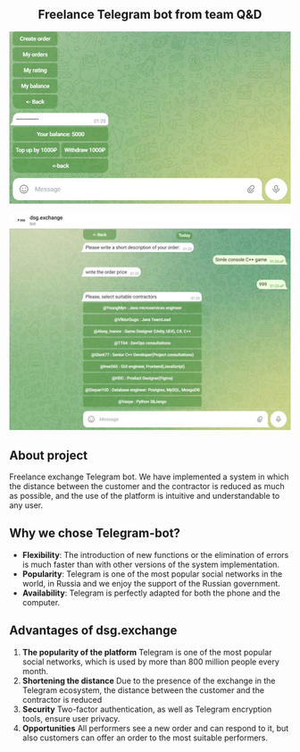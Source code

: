 <div align="center">
  
  <h2 align="center">Freelance Telegram bot from team Q&D</h2>
</div>

![screen1](images/скрин1.jpg)

![screen2](images/скрин2.jpg)

## About project
Freelance exchange Telegram bot. We have implemented a system in which the distance between the customer and the contractor is reduced as much as possible, and the use of the platform is intuitive and understandable to any user.

## Why we chose Telegram-bot?
* **Flexibility**: The introduction of new functions or the elimination of errors is much faster than with other versions of the system implementation.
* **Popularity**: Telegram is one of the most popular social networks in the world, in Russia and we enjoy the support of the Russian government.
* **Availability**: Telegram is perfectly adapted for both the phone and the computer.

## Advantages of dsg.exchange
1. **The popularity of the platform** Telegram is one of the most popular social networks, which is used by more than 800 million people every month.
2. **Shortening the distance** Due to the presence of the exchange in the Telegram ecosystem, the distance between the customer and the contractor is reduced
3. **Security** Two-factor authentication, as well as Telegram encryption tools, ensure user privacy.
4. **Opportunities** All performers see a new order and can respond to it, but also customers can offer an order to the most suitable performers.
